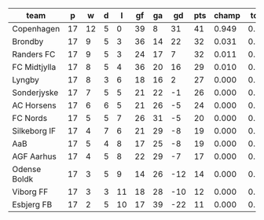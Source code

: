 |     team     | p  | w  | d | l  | gf | ga | gd  | pts | champ | top2  | top3  | top4  |  5-7  | bot4  | bot3  | bot2  |
|--------------|----|----|---|----|----|----|-----|-----|-------|-------|-------|-------|-------|-------|-------|-------|
| Copenhagen   | 17 | 12 | 5 |  0 | 39 |  8 |  31 |  41 | 0.949 | 0.994 | 1.000 | 1.000 | 0.000 | 0.000 | 0.000 | 0.000|
| Brondby      | 17 |  9 | 5 |  3 | 36 | 14 |  22 |  32 | 0.031 | 0.424 | 0.707 | 0.876 | 0.121 | 0.000 | 0.000 | 0.000|
| Randers FC   | 17 |  9 | 5 |  3 | 24 | 17 |   7 |  32 | 0.011 | 0.245 | 0.521 | 0.790 | 0.203 | 0.000 | 0.000 | 0.000|
| FC Midtjylla | 17 |  8 | 5 |  4 | 36 | 20 |  16 |  29 | 0.010 | 0.294 | 0.603 | 0.837 | 0.155 | 0.000 | 0.000 | 0.000|
| Lyngby       | 17 |  8 | 3 |  6 | 18 | 16 |   2 |  27 | 0.000 | 0.018 | 0.066 | 0.180 | 0.646 | 0.010 | 0.002 | 0.000|
| Sonderjyske  | 17 |  7 | 5 |  5 | 21 | 22 |  -1 |  26 | 0.000 | 0.019 | 0.073 | 0.199 | 0.625 | 0.010 | 0.002 | 0.000|
| AC Horsens   | 17 |  6 | 6 |  5 | 21 | 26 |  -5 |  24 | 0.000 | 0.005 | 0.025 | 0.087 | 0.571 | 0.035 | 0.009 | 0.002|
| FC Nords     | 17 |  5 | 5 |  7 | 26 | 31 |  -5 |  20 | 0.000 | 0.000 | 0.004 | 0.020 | 0.304 | 0.134 | 0.049 | 0.014|
| Silkeborg IF | 17 |  4 | 7 |  6 | 21 | 29 |  -8 |  19 | 0.000 | 0.000 | 0.001 | 0.005 | 0.154 | 0.305 | 0.139 | 0.041|
| AaB          | 17 |  5 | 4 |  8 | 17 | 25 |  -8 |  19 | 0.000 | 0.000 | 0.000 | 0.004 | 0.118 | 0.369 | 0.175 | 0.062|
| AGF Aarhus   | 17 |  4 | 5 |  8 | 22 | 29 |  -7 |  17 | 0.000 | 0.000 | 0.000 | 0.002 | 0.092 | 0.418 | 0.218 | 0.091|
| Odense Boldk | 17 |  3 | 5 |  9 | 14 | 26 | -12 |  14 | 0.000 | 0.000 | 0.000 | 0.000 | 0.007 | 0.853 | 0.713 | 0.465|
| Viborg FF    | 17 |  3 | 3 | 11 | 18 | 28 | -10 |  12 | 0.000 | 0.000 | 0.000 | 0.000 | 0.003 | 0.909 | 0.801 | 0.591|
| Esbjerg FB   | 17 |  2 | 5 | 10 | 17 | 39 | -22 |  11 | 0.000 | 0.000 | 0.000 | 0.000 | 0.001 | 0.956 | 0.891 | 0.734|
